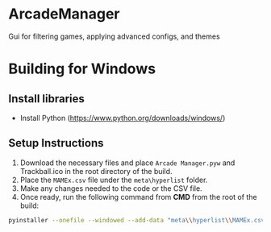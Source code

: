 # ArcadeManager
Gui for filtering games, applying advanced configs, and themes

# Building for Windows

## Install libraries
* Install Python (https://www.python.org/downloads/windows/)

## Setup Instructions

1. Download the necessary files and place `Arcade Manager.pyw` and Trackball.ico in the root directory of the build.
2. Place the `MAMEx.csv` file under the `meta\hyperlist` folder.
3. Make any changes needed to the code or the CSV file.
4. Once ready, run the following command from **CMD** from the root of the build:

```bash
pyinstaller --onefile --windowed --add-data "meta\\hyperlist\\MAMEx.csv;meta\\hyperlist" --add-data "Logo.png;." --icon=Potion.ico "Customisation.pyw"
